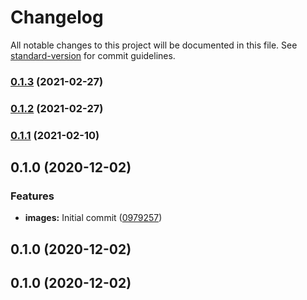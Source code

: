 # Changelog

All notable changes to this project will be documented in this file. See [standard-version](https://github.com/conventional-changelog/standard-version) for commit guidelines.

### [0.1.3](https://github.com/factorial-io/fstack/compare/image/v0.1.2...image/v0.1.3) (2021-02-27)

### [0.1.2](https://github.com/factorial-io/fstack/compare/image/v0.1.0...image/v0.1.2) (2021-02-27)

### [0.1.1](https://github.com/factorial-io/fstack/compare/image/v0.1.0...image/v0.1.1) (2021-02-10)

## 0.1.0 (2020-12-02)


### Features

* **images:** Initial commit ([0979257](https://github.com/factorial-io/fstack/commit/09792570dc302d4470420eb347c55faf0e1b2db0))

## 0.1.0 (2020-12-02)

## 0.1.0 (2020-12-02)

